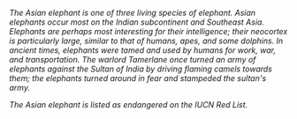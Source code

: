 *The Asian elephant is one of three living species of elephant. Asian elephants occur most on the Indian subcontinent and Southeast Asia. Elephants are perhaps most interesting for their intelligence; their neocortex is particularly large, similar to that of humans, apes, and some dolphins. In ancient times, elephants were tamed and used by humans for work, war, and transportation. The warlord Tamerlane once turned an army of elephants against the Sultan of India by driving flaming camels towards them; the elephants turned around in fear and stampeded the sultan's army.*

*The Asian elephant is listed as endangered on the IUCN Red List.*
